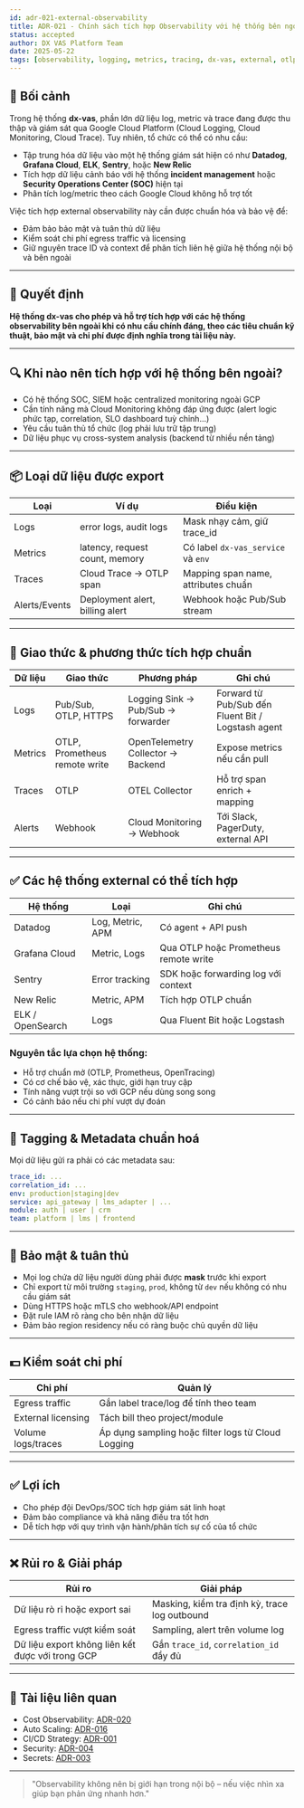 ```yaml
---
id: adr-021-external-observability
title: ADR-021 - Chính sách tích hợp Observability với hệ thống bên ngoài cho dx-vas
status: accepted
author: DX VAS Platform Team
date: 2025-05-22
tags: [observability, logging, metrics, tracing, dx-vas, external, otlp]
---
```


## 📌 Bối cảnh

Trong hệ thống **dx-vas**, phần lớn dữ liệu log, metric và trace đang được thu thập và giám sát qua Google Cloud Platform (Cloud Logging, Cloud Monitoring, Cloud Trace). Tuy nhiên, tổ chức có thể có nhu cầu:
- Tập trung hóa dữ liệu vào một hệ thống giám sát hiện có như **Datadog**, **Grafana Cloud**, **ELK**, **Sentry**, hoặc **New Relic**
- Tích hợp dữ liệu cảnh báo với hệ thống **incident management** hoặc **Security Operations Center (SOC)** hiện tại
- Phân tích log/metric theo cách Google Cloud không hỗ trợ tốt

Việc tích hợp external observability này cần được chuẩn hóa và bảo vệ để:
- Đảm bảo bảo mật và tuân thủ dữ liệu
- Kiểm soát chi phí egress traffic và licensing
- Giữ nguyên trace ID và context để phân tích liên hệ giữa hệ thống nội bộ và bên ngoài

---

## 🧠 Quyết định

**Hệ thống dx-vas cho phép và hỗ trợ tích hợp với các hệ thống observability bên ngoài khi có nhu cầu chính đáng, theo các tiêu chuẩn kỹ thuật, bảo mật và chi phí được định nghĩa trong tài liệu này.**

---

## 🔍 Khi nào nên tích hợp với hệ thống bên ngoài?

- Có hệ thống SOC, SIEM hoặc centralized monitoring ngoài GCP
- Cần tính năng mà Cloud Monitoring không đáp ứng được (alert logic phức tạp, correlation, SLO dashboard tuỳ chỉnh...)
- Yêu cầu tuân thủ tổ chức (log phải lưu trữ tập trung)
- Dữ liệu phục vụ cross-system analysis (backend từ nhiều nền tảng)

---

## 📦 Loại dữ liệu được export

| Loại | Ví dụ | Điều kiện |
|------|-------|-----------|
| Logs | error logs, audit logs | Mask nhạy cảm, giữ trace_id |
| Metrics | latency, request count, memory | Có label `dx-vas_service` và `env` |
| Traces | Cloud Trace → OTLP span | Mapping span name, attributes chuẩn |
| Alerts/Events | Deployment alert, billing alert | Webhook hoặc Pub/Sub stream |

---

## 🔗 Giao thức & phương thức tích hợp chuẩn

| Dữ liệu | Giao thức | Phương pháp | Ghi chú |
|--------|-----------|-------------|--------|
| Logs | Pub/Sub, OTLP, HTTPS | Logging Sink → Pub/Sub → forwarder | Forward từ Pub/Sub đến Fluent Bit / Logstash agent |
| Metrics | OTLP, Prometheus remote write | OpenTelemetry Collector → Backend | Expose metrics nếu cần pull |
| Traces | OTLP | OTEL Collector | Hỗ trợ span enrich + mapping |
| Alerts | Webhook | Cloud Monitoring → Webhook | Tới Slack, PagerDuty, external API |

---

## ✅ Các hệ thống external có thể tích hợp

| Hệ thống | Loại | Ghi chú |
|----------|------|--------|
| Datadog | Log, Metric, APM | Có agent + API push |
| Grafana Cloud | Metric, Logs | Qua OTLP hoặc Prometheus remote write |
| Sentry | Error tracking | SDK hoặc forwarding log với context |
| New Relic | Metric, APM | Tích hợp OTLP chuẩn |
| ELK / OpenSearch | Logs | Qua Fluent Bit hoặc Logstash |

### Nguyên tắc lựa chọn hệ thống:
- Hỗ trợ chuẩn mở (OTLP, Prometheus, OpenTracing)
- Có cơ chế bảo vệ, xác thực, giới hạn truy cập
- Tính năng vượt trội so với GCP nếu dùng song song
- Có cảnh báo nếu chi phí vượt dự đoán

---

## 🧾 Tagging & Metadata chuẩn hoá

Mọi dữ liệu gửi ra phải có các metadata sau:
```yaml
trace_id: ...
correlation_id: ...
env: production|staging|dev
service: api_gateway | lms_adapter | ...
module: auth | user | crm
team: platform | lms | frontend
```

---

## 🔐 Bảo mật & tuân thủ

- Mọi log chứa dữ liệu người dùng phải được **mask** trước khi export
- Chỉ export từ môi trường `staging`, `prod`, không từ `dev` nếu không có nhu cầu giám sát
- Dùng HTTPS hoặc mTLS cho webhook/API endpoint
- Đặt rule IAM rõ ràng cho bên nhận dữ liệu
- Đảm bảo region residency nếu có ràng buộc chủ quyền dữ liệu

---

## 💵 Kiểm soát chi phí

| Chi phí | Quản lý |
|---------|---------|
| Egress traffic | Gắn label trace/log để tính theo team |
| External licensing | Tách bill theo project/module |
| Volume logs/traces | Áp dụng sampling hoặc filter logs từ Cloud Logging |

---

## ✅ Lợi ích

- Cho phép đội DevOps/SOC tích hợp giám sát linh hoạt
- Đảm bảo compliance và khả năng điều tra tốt hơn
- Dễ tích hợp với quy trình vận hành/phân tích sự cố của tổ chức

---

## ❌ Rủi ro & Giải pháp

| Rủi ro | Giải pháp |
|--------|-----------|
| Dữ liệu rò rỉ hoặc export sai | Masking, kiểm tra định kỳ, trace log outbound |
| Egress traffic vượt kiểm soát | Sampling, alert trên volume log |
| Dữ liệu export không liên kết được với trong GCP | Gắn `trace_id`, `correlation_id` đầy đủ |

---

## 📎 Tài liệu liên quan

- Cost Observability: [ADR-020](./adr-020-cost-observability.md)
- Auto Scaling: [ADR-016](./adr-016-auto-scaling.md)
- CI/CD Strategy: [ADR-001](./adr-001-ci-cd.md)
- Security: [ADR-004](./adr-004-security.md)
- Secrets: [ADR-003](./adr-003-secrets.md)

---
> "Observability không nên bị giới hạn trong nội bộ – nếu việc nhìn xa giúp bạn phản ứng nhanh hơn."

